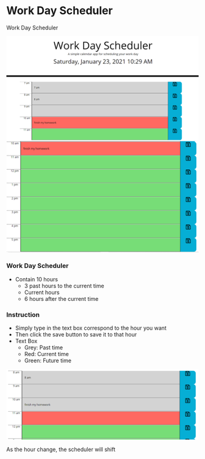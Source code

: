 # Work Day Scheduler

Work Day Scheduler

![Work Day Scheduler1](./Assets/images/schedule1.PNG)
![Work Day Scheduler2](./Assets/images/schedule2.PNG)

### Work Day Scheduler

- Contain 10 hours
  - 3 past hours to the current time
  - Current hours
  - 6 hours after the current time

### Instruction

- Simply type in the text box correspond to the hour you want
- Then click the save button to save it to that hour
- Text Box
  - Grey: Past time
  - Red: Current time
  - Green: Future time

![Schedule Time Change](./Assets/images/time_change.PNG)

As the hour change, the scheduler will shift
